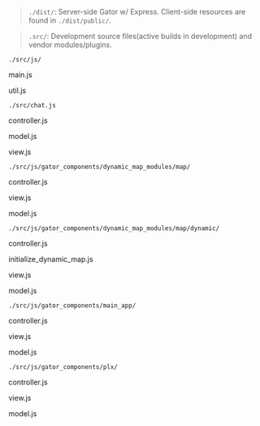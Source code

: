 

>`./dist/`:  Server-side Gator w/ Express. Client-side resources are found in `./dist/public/`.

>`.src/`: Development source files(active builds in development) and vendor modules/plugins. 


`./src/js/`

main.js 
 
util.js

`./src/chat.js`

controller.js

model.js

view.js


`./src/js/gator_components/dynamic_map_modules/map/`

controller.js

view.js

model.js


`./src/js/gator_components/dynamic_map_modules/map/dynamic/`

controller.js

initialize_dynamic_map.js

view.js

model.js


`./src/js/gator_components/main_app/`

controller.js

view.js

model.js


`./src/js/gator_components/plx/`

controller.js

view.js

model.js
